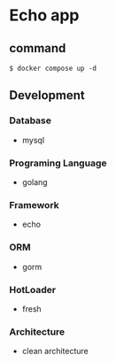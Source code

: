 # Echo app

## command

    $ docker compose up -d

## Development

### Database

- mysql

### Programing Language

- golang

### Framework

- echo

### ORM

- gorm

### HotLoader

- fresh

### Architecture

- clean architecture
